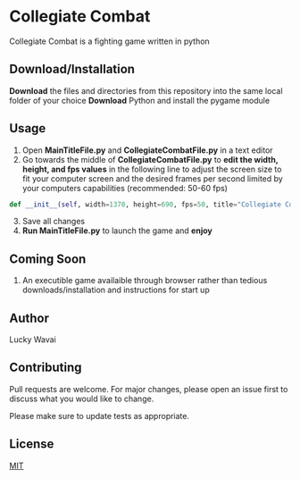 # Collegiate Combat

Collegiate Combat is a fighting game written in python

## Download/Installation

**Download** the files and directories from this repository into the same local folder of your choice
**Download** Python and install the pygame module

## Usage

1. Open **MainTitleFile.py** and **CollegiateCombatFile.py** in a text editor
2. Go towards the middle of **CollegiateCombatFile.py** to **edit the width, height, and fps values** in the following line to adjust the screen size to fit your computer screen and the desired frames per second limited by your computers capabilities (recommended: 50-60 fps)
```python
def __init__(self, width=1370, height=690, fps=50, title="Collegiate Combat"):
```
3. Save all changes
4. **Run MainTitleFile.py** to launch the game and **enjoy**

## Coming Soon

1. An executible game availaible through browser rather than tedious downloads/installation and instructions for start up


## Author

Lucky Wavai

## Contributing
Pull requests are welcome. For major changes, please open an issue first to discuss what you would like to change.

Please make sure to update tests as appropriate.

## License
[MIT](https://choosealicense.com/licenses/mit/)
